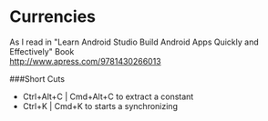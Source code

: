 # Currencies

As I read in "Learn Android Studio Build Android Apps Quickly and Effectively" Book<br>
http://www.apress.com/9781430266013

###Short Cuts
* Ctrl+Alt+C | Cmd+Alt+C to extract a constant
* Ctrl+K | Cmd+K to starts a synchronizing 
